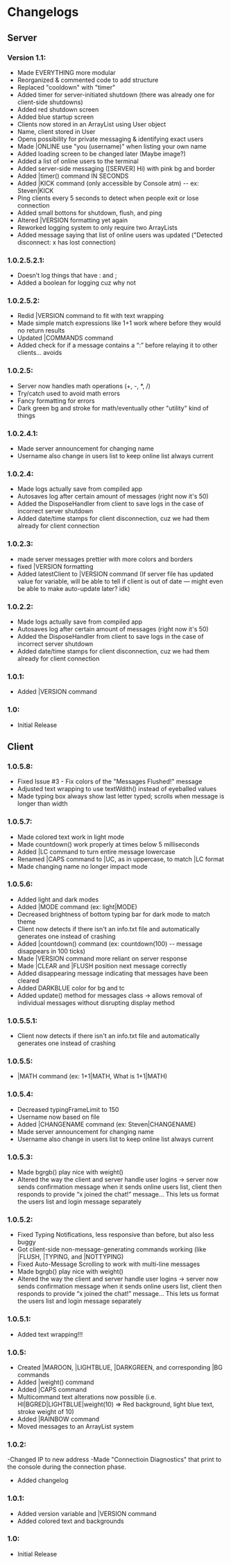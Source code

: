 # Changelogs

## Server

### Version 1.1:
- Made EVERYTHING more modular
- Reorganized & commented code to add structure
- Replaced "cooldown" with "timer"
- Added timer for server-initiated shutdown (there was already one for client-side shutdowns)
- Added red shutdown screen
- Added blue startup screen
- Clients now stored in an ArrayList using User object
- Name, client stored in User
- Opens possibility for private messaging & identifying exact users
- Made |ONLINE use "you (username)" when listing your own name
- Added loading screen to be changed later (Maybe image?)
- Added a list of online users to the terminal
- Added server-side messaging ([SERVER] Hi) with pink bg and border
- Added |timer() command IN SECONDS
- Added |KICK command (only accessible by Console atm) -- ex: Steven|KICK
- Ping clients every 5 seconds to detect when people exit or lose connection
- Added small bottons for shutdown, flush, and ping
- Altered |VERSION formatting yet again
- Reworked logging system to only require two ArrayLists
- Added message saying that list of online users was updated ("Detected disconnect: x has lost connection)

### 1.0.2.5.2.1:
- Doesn’t log things that have : and ;
- Added a boolean for logging cuz why not

### 1.0.2.5.2:
- Redid |VERSION command to fit with text wrapping
- Made simple match expressions like 1+1 work where before they would no return results
- Updated |COMMANDS command
- Added check for if a message contains a “:” before relaying it to other clients… avoids 

### 1.0.2.5:
- Server now handles math operations (+, -, *, /)
- Try/catch used to avoid math errors
- Fancy formatting for errors
- Dark green bg and stroke for math/eventually other "utility" kind of things

### 1.0.2.4.1:
- Made server announcement for changing name
- Username also change in users list to keep online list always current

### 1.0.2.4:
- Made logs actually save from compiled app
- Autosaves log after certain amount of messages (right now it's 50)
- Added the DisposeHandler from client to save logs in the case of incorrect server shutdown
- Added date/time stamps for client disconnection, cuz we had them already for client connection

### 1.0.2.3:
- made server messages prettier with more colors and borders
- fixed |VERSION formatting
- Added latestClient to |VERSION command (If server file has updated value for variable, will be able to tell if client is out of date — might even be able to make auto-update later? idk)

### 1.0.2.2:
- Made logs actually save from compiled app
- Autosaves log after certain amount of messages (right now it's 50)
- Added the DisposeHandler from client to save logs in the case of incorrect server shutdown
- Added date/time stamps for client disconnection, cuz we had them already for client connection

### 1.0.1:
- Added |VERSION command

### 1.0:
- Initial Release


## Client

### 1.0.5.8:
- Fixed Issue #3 - Fix colors of the "Messages Flushed!" message
- Adjusted text wrapping to use textWdith() instead of eyeballed values
- Made typing box always show last letter typed; scrolls when message is longer than width

### 1.0.5.7:
- Made colored text work in light mode
- Made countdown() work properly at times below 5 milliseconds
- Added |LC command to turn entire message lowercase
- Renamed |CAPS command to |UC, as in uppercase, to match |LC format
- Made changing name no longer impact mode

### 1.0.5.6:
- Added light and dark modes
- Added |MODE command (ex: light|MODE)
- Decreased brightness of bottom typing bar for dark mode to match theme
- Client now detects if there isn't an info.txt file and automatically generates one instead of crashing
- Added |countdown() command (ex: countdown(100) -- message disappears in 100 ticks)
- Made |VERSION command more reliant on server response
- Made |CLEAR and |FLUSH position next message correctly
- Added disappearing message indicating that messages have been cleared
- Added DARKBLUE color for bg and tc
- Added update() method for messages class -> allows removal of individual messages without disrupting display method

### 1.0.5.5.1:
- Client now detects if there isn't an info.txt file and automatically generates one instead of crashing

### 1.0.5.5:
- |MATH command (ex: 1+1|MATH, What is 1+1|MATH)

### 1.0.5.4:
- Decreased typingFrameLimit to 150
- Username now based on file
- Added |CHANGENAME command (ex: Steven|CHANGENAME)
- Made server announcement for changing name
- Username also change in users list to keep online list always current

### 1.0.5.3:
- Made bgrgb() play nice with weight()
- Altered the way the client and server handle user logins -> server now sends confirmation message when it sends online users list, client then responds to provide “x joined the chat!” message… This lets us format the users list and login message separately

### 1.0.5.2:
- Fixed Typing Notifications, less responsive than before, but also less buggy
- Got client-side non-message-generating commands working (like |FLUSH, |TYPING, and |NOTTYPING)
- Fixed Auto-Message Scrolling to work with multi-line messages
- Made bgrgb() play nice with weight()
- Altered the way the client and server handle user logins -> server now sends confirmation message when it sends online users list, client then responds to provide “x joined the chat!” message… This lets us format the users list and login message separately

### 1.0.5.1:
- Added text wrapping!!!

### 1.0.5:
- Created |MAROON, |LIGHTBLUE, |DARKGREEN, and corresponding |BG commands
- Added |weight() command
- Added |CAPS command
- Multicommand text alterations now possible (i.e. HI|BGRED|LIGHTBLUE|weight(10) => Red background, light blue text, stroke weight of 10)
- Added |RAINBOW command
- Moved messages to an ArrayList system

### 1.0.2:
-Changed IP to new address
-Made "Connectioin Diagnostics" that print to the console during the connection phase.
- Added changelog

### 1.0.1:
- Added version variable and |VERSION command
- Added colored text and backgrounds

### 1.0:
- Initial Release
